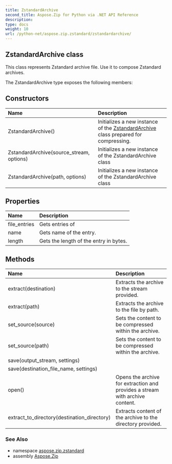 ```yaml
---
title: ZstandardArchive
second_title: Aspose.Zip for Python via .NET API Reference
description: 
type: docs
weight: 10
url: /python-net/aspose.zip.zstandard/zstandardarchive/
---
```


## ZstandardArchive class

This class represents Zstandard archive file. Use it to compose Zstandard archives.

The ZstandardArchive type exposes the following members:
## Constructors
| Name | Description |
| :- | :- |
|ZstandardArchive()|Initializes a new instance of the [ZstandardArchive](/zip/python-net/aspose.zip.zstandard/zstandardarchive/) class prepared for compressing.|
|ZstandardArchive(source_stream, options)|Initializes a new instance of the ZstandardArchive class|
|ZstandardArchive(path, options)|Initializes a new instance of the ZstandardArchive class|
## Properties
| Name | Description |
| :- | :- |
|file_entries|Gets entries of|
|name|Gets name of the entry.|
|length|Gets the length of the entry in bytes.|
## Methods
| Name | Description |
| :- | :- |
|extract(destination)|Extracts the archive to the stream provided.|
|extract(path)|Extracts the archive to the file by path.|
|set_source(source)|Sets the content to be compressed within the archive.|
|set_source(path)|Sets the content to be compressed within the archive.|
|save(output_stream, settings)|  |
|save(destination_file_name, settings)|  |
|open()|Opens the archive for extraction and provides a stream with archive content.|
|extract_to_directory(destination_directory)|Extracts content of the archive to the directory provided.|

### See Also

* namespace [aspose.zip.zstandard](/zip/python-net/aspose.zip.zstandard/)
* assembly [Aspose.Zip](/zip/python-net/)

